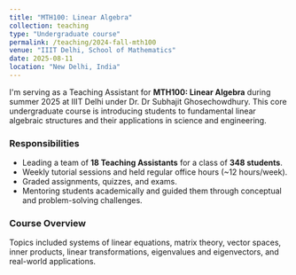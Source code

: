 ```yaml
---
title: "MTH100: Linear Algebra"
collection: teaching
type: "Undergraduate course"
permalink: /teaching/2024-fall-mth100
venue: "IIIT Delhi, School of Mathematics"
date: 2025-08-11
location: "New Delhi, India"
---
```


I'm serving as a Teaching Assistant for **MTH100: Linear Algebra** during summer 2025 at IIIT Delhi under Dr. Dr Subhajit Ghosechowdhury. This core undergraduate course is introducing students to fundamental linear algebraic structures and their applications in science and engineering.

### Responsibilities
- Leading a team of **18 Teaching Assistants** for a class of **348 students**.
- Weekly tutorial sessions and held regular office hours (~12 hours/week).
- Graded assignments, quizzes, and exams.
- Mentoring students academically and guided them through conceptual and problem-solving challenges.

### Course Overview
Topics included systems of linear equations, matrix theory, vector spaces, inner products, linear transformations, eigenvalues and eigenvectors, and real-world applications.
